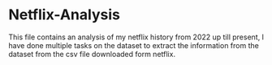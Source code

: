 # Netflix-Analysis
This file contains an analysis of my netflix history from 2022 up till present, I have done multiple tasks on the dataset to extract the information from the dataset from the csv file downloaded form netflix.
